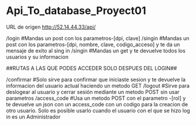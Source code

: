 # Api_To_database_Proyect01
URL de origen http://52.14.44.33/api/

/login  #Mandas un post con los parametros-[dpi, clave]
/singin #Mandas un post con los parametros-[dpi, nombre, clave, codigo_acceso] y te da un mensaje de exito al sing in
/singin #Mandas un get y te devuelve todos los usuarios y su informacion

##RUTAS A LAS QUE PODES ACCEDER SOLO DESPUES DEL LOGIN##

/confirmar #Solo sirve para confirmar que iniciaste sesion y te devuelve la informacion del usuario actual haciendo un metodo GET
/logout #Sirve para deslogear al usuario y cerrar sesión mediante un metodo POST sin usar parametros
/access_code #Usa un metodo POST con el parametro -[rol] y te devuelve un json con un access_code con un codigo para la creacion de otro usuario. Solo es posible usarlo cuando el usuario con el que se hizo log in es un Administrador
